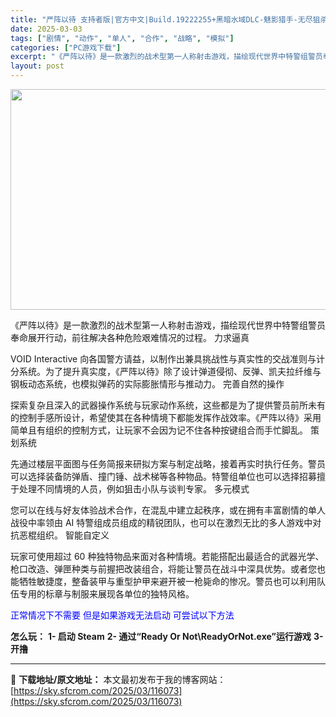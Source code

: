 ```yaml
---
title: "严阵以待 支持者版|官方中文|Build.19222255+黑暗水域DLC-魅影猎手-无尽狙杀+全DLC|解压即撸|"
date: 2025-03-03
tags: ["剧情", "动作", "单人", "合作", "战略", "模拟"]
categories: ["PC游戏下载"]
excerpt: "《严阵以待》是一款激烈的战术型第一人称射击游戏，描绘现代世界中特警组警员奉命展开行动，前往解决各种危险艰难情况的过程。 力求逼真 VOID Interactive 向各国警方请益，以制作出兼具挑战性与真实性的交战准则与计分系统。为了提升真实度，《严阵以待》除了设计弹道侵彻、反弹、凯夫拉纤维与钢板动态&hellip;"
layout: post
---
```


<img class="aligncenter size-full wp-image-116062" src="https://sky.sfcrom.com/wp-content/uploads/2025/03/2025030309021691.webp" alt="" width="616" height="353" />

《严阵以待》是一款激烈的战术型第一人称射击游戏，描绘现代世界中特警组警员奉命展开行动，前往解决各种危险艰难情况的过程。
力求逼真

VOID Interactive 向各国警方请益，以制作出兼具挑战性与真实性的交战准则与计分系统。为了提升真实度，《严阵以待》除了设计弹道侵彻、反弹、凯夫拉纤维与钢板动态系统，也模拟弹药的实际膨胀情形与推动力。
完善自然的操作

探索复杂且深入的武器操作系统与玩家动作系统，这些都是为了提供警员前所未有的控制手感所设计，希望使其在各种情境下都能发挥作战效率。《严阵以待》采用简单且有组织的控制方式，让玩家不会因为记不住各种按键组合而手忙脚乱。
策划系统

先通过楼层平面图与任务简报来研拟方案与制定战略，接着再实时执行任务。警员可以选择装备防弹盾、撞门锤、战术梯等各种物品。特警组单位也可以选择招募擅于处理不同情境的人员，例如狙击小队与谈判专家。
多元模式

您可以在线与好友体验战术合作，在混乱中建立起秩序，或在拥有丰富剧情的单人战役中率领由 AI 特警组成员组成的精锐团队，也可以在激烈无比的多人游戏中对抗恶棍组织。
智能自定义

玩家可使用超过 60 种独特物品来面对各种情境。若能搭配出最适合的武器光学、枪口改造、弹匣种类与前握把改装组合，将能让警员在战斗中深具优势。或者您也能牺牲敏捷度，整备装甲与重型护甲来避开被一枪毙命的惨况。警员也可以利用队伍专用的标章与制服来展现各单位的独特风格。

<span style="color: #0000ff;">正常情况下不需要 但是如果游戏无法启动 可尝试以下方法</span>

<strong>怎么玩：</strong>
<strong>1- 启动 Steam</strong>
<strong>2- 通过“Ready Or Not\ReadyOrNot.exe”运行游戏</strong>
<strong>3- 开撸</strong>

---
📖 **下载地址/原文地址：** 本文最初发布于我的博客网站：[https://sky.sfcrom.com/2025/03/116073](https://sky.sfcrom.com/2025/03/116073)
